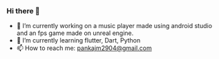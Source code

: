### Hi there 👋

- 🔭 I’m currently working on a music player made using android studio and an fps game made on unreal engine.
- 🌱 I’m currently learning flutter, Dart, Python 
- 📫 How to reach me: pankajm2904@gmail.com

